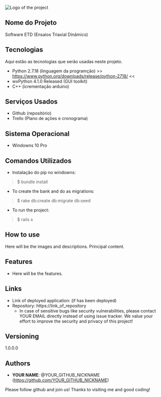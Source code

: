 ![Logo of the project](https://github.com/talsap/etd/blob/main/readme_images/logo.png?raw=true)
 
## Nome do Projeto
 
Software ETD (Ensaios Triaxial Dinâmico)
 
## Tecnologias
 
Aqui estão as tecnologias que serão usadas neste projeto.
 
* Python  2.7.18 (linguagem da programção) >> https://www.python.org/downloads/release/python-2718/ <<
* wxPython  4.1.0 Released (GUI toolkit)
* C++ (icrementação arduino)
  
## Serviços Usados
 
* Github (repositório)
* Trello (Plano de ações e cronograma)

## Sistema Operacional
 
* Windowns 10 Pro
 
## Comandos Utilizados
 
* Instalação do pip no windowns:
>    $ bundle install
* To create the bank and do as migrations:
>    $ rake db:create db:migrate db:seed
* To run the project:
>    $ rails s
 
## How to use
 
Here will be the images and descriptions. Principal content.
 
 
## Features
 
  - Here will be the features.
 
 
## Links
 
  - Link of deployed application: (if has been deployed)
  - Repository: https://link_of_repository
    - In case of sensitive bugs like security vulnerabilities, please contact
      YOUR EMAIL directly instead of using issue tracker. We value your effort
      to improve the security and privacy of this project!
 
 
## Versioning
 
1.0.0.0
 
 
## Authors
 
* **YOUR NAME**: @YOUR_GITHUB_NICKNAME (https://github.com/YOUR_GITHUB_NICKNAME)
 
 
Please follow github and join us!
Thanks to visiting me and good coding!
